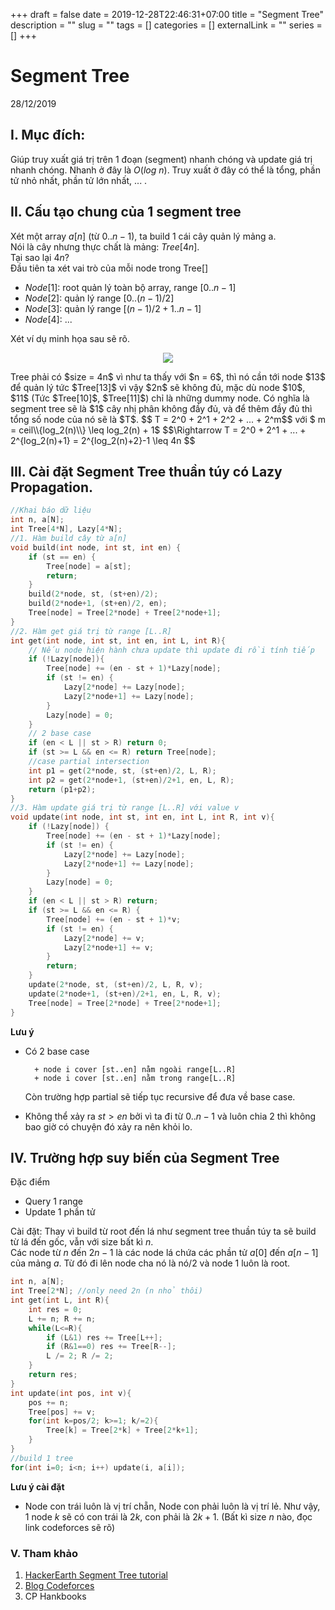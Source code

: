 +++ 
draft = false
date = 2019-12-28T22:46:31+07:00
title = "Segment Tree"
description = ""
slug = "" 
tags = []
categories = []
externalLink = ""
series = []
+++
# Segment Tree
28/12/2019

## I. Mục đích:
Giúp truy xuất giá trị trên 1 đoạn (segment) nhanh chóng và update giá trị nhanh chóng. Nhanh ở đây là $O(log\ n)$. Truy xuất ở đây có thể là tổng, phần tử nhỏ nhất, phần tử lớn nhất, ... .  

## II. Cấu tạo chung của 1 segment tree  
Xét một array $a[n]$ (từ $0..n-1$), ta build $1$ cái cây quản lý mảng a.  
Nói là cây nhưng thực chất là mảng: $Tree[4n]$.  
Tại sao lại $4n$?    
Đầu tiên ta xét vai trò của mỗi node trong Tree[]  

- $Node[1]$: root quản lý toàn bộ array, range $[0..n-1]$  
- $Node[2]$: quản lý range $[0..(n-1)/2]$  
- $Node[3]$: quản lý range $[(n-1)/2+1..n-1]$  
- $Node[4]$: ...  

Xét ví dụ minh họa sau sẽ rõ.
<p align="center">
<img src="/imgs/segment.jpg">
</p>
Tree phải có $size = 4n$ vì như ta thấy với $n = 6$, thì nó cần tới node $13$ để quản lý tức $Tree[13]$ vì vậy $2n$ sẽ không đủ, mặc dù node $10$, $11$ (Tức $Tree[10]$, $Tree[11]$) chỉ là những dummy node. Có nghĩa là segment tree sẽ là $1$ cây nhị phân không đầy đủ, và để thêm đầy đủ thì tổng số node của nó sẽ là $T$.  
$$ T = 2^0 + 2^1 + 2^2 + ... + 2^m$$ với $ m = ceil\\{log_2(n)\\} \leq log_2(n) + 1$
$$\Rightarrow T = 2^0 + 2^1 + ... + 2^{log_2(n)+1} = 2^{log_2(n)+2}-1 \leq 4n $$

## III. Cài đặt Segment Tree thuần túy có Lazy Propagation.  
```cpp
//Khai báo dữ liệu
int n, a[N];
int Tree[4*N], Lazy[4*N];
//1. Hàm build cây từ a[n]
void build(int node, int st, int en) {
    if (st == en) {
        Tree[node] = a[st];
        return;
    }
    build(2*node, st, (st+en)/2);
    build(2*node+1, (st+en)/2, en);
    Tree[node] = Tree[2*node] + Tree[2*node+1];
}
//2. Hàm get giá trị từ range [L..R]
int get(int node, int st, int en, int L, int R){
    // Nếu node hiện hành chưa update thì update đi rồi tính tiếp
    if (!Lazy[node]){
        Tree[node] += (en - st + 1)*Lazy[node];
        if (st != en) {
            Lazy[2*node] += Lazy[node];
            Lazy[2*node+1] += Lazy[node];
        }
        Lazy[node] = 0;
    }
    // 2 base case
    if (en < L || st > R) return 0;
    if (st >= L && en <= R) return Tree[node];
    //case partial intersection
    int p1 = get(2*node, st, (st+en)/2, L, R);
    int p2 = get(2*node+1, (st+en)/2+1, en, L, R);
    return (p1+p2);
}
//3. Hàm update giá trị từ range [L..R] với value v
void update(int node, int st, int en, int L, int R, int v){
    if (!Lazy[node]) {
        Tree[node] += (en - st + 1)*Lazy[node];
        if (st != en) {
            Lazy[2*node] += Lazy[node];
            Lazy[2*node+1] += Lazy[node];
        }
        Lazy[node] = 0;
    }
    if (en < L || st > R) return;
    if (st >= L && en <= R) {
        Tree[node] += (en - st + 1)*v;
        if (st != en) {
            Lazy[2*node] += v;
            Lazy[2*node+1] += v;
        }
        return;
    }
    update(2*node, st, (st+en)/2, L, R, v);
    update(2*node+1, (st+en)/2+1, en, L, R, v);
    Tree[node] = Tree[2*node] + Tree[2*node+1];
}
```
**Lưu ý**  

- Có $2$ base case

        + node i cover [st..en] nằm ngoài range[L..R]
        + node i cover [st..en] nằm trong range[L..R]  
    Còn trường hợp partial sẽ tiếp tục recursive để đưa về base case.  
- Không thể xảy ra $st > en$ bởi vì ta đi từ $0..n-1$ và luôn chia $2$ thì không bao giờ có chuyện đó xảy ra nên khỏi lo.  

## IV. Trường hợp suy biến của Segment Tree
Đặc điểm  

- Query 1 range  
- Update 1 phần tử  

Cài đặt: Thay vì build từ root đến lá như segment tree thuần túy ta sẽ build từ lá đến gốc, vẫn với size bất kì $n$.  
Các node từ $n$ đến $2n-1$ là các node lá chứa các phần tử $a[0]$ đến $a[n-1]$ của mảng $a$. Từ đó đi lên node cha nó là nó/2 và node 1 luôn là root.  
```cpp
int n, a[N];
int Tree[2*N]; //only need 2n (n nhỏ thôi)
int get(int L, int R){
    int res = 0;
    L += n; R += n;
    while(L<=R){
        if (L&1) res += Tree[L++];
        if (R&1==0) res += Tree[R--];
        L /= 2; R /= 2;
    }
    return res;
}
int update(int pos, int v){
    pos += n;
    Tree[pos] += v;
    for(int k=pos/2; k>=1; k/=2){
        Tree[k] = Tree[2*k] + Tree[2*k+1];
    }
}
//build 1 tree
for(int i=0; i<n; i++) update(i, a[i]);
``` 
**Lưu ý cài đặt**  
- Node con trái luôn là vị trí chẵn, Node con phải luôn là vị trí lẻ.
Như vậy, $1$ node $k$ sẽ có con trái là $2k$, con phải là $2k+1$. (Bất kì size $n$ nào, đọc link codeforces sẽ rõ)  

### V. Tham khảo
1. [HackerEarth Segment Tree tutorial](https://www.hackerearth.com/practice/notes/segment-tree-and-lazy-propagation/)
2. [Blog Codeforces](https://codeforces.com/blog/entry/18051)
3. CP Hankbooks